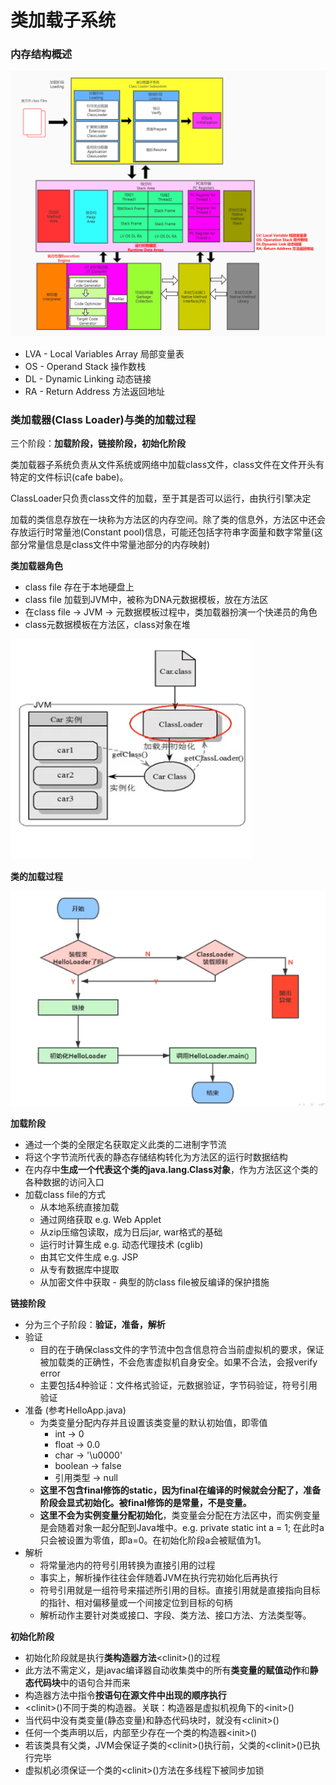 # 类加载子系统

### 内存结构概述

![](.gitbook/assets/image%20%282%29.png)

* LVA - Local Variables Array 局部变量表 
* OS - Operand Stack 操作数栈
* DL - Dynamic Linking 动态链接
* RA - Return Address 方法返回地址

### **类加载器\(Class Loader\)与类的加载过程**

三个阶段：**加载阶段，链接阶段，初始化阶段**

类加载器子系统负责从文件系统或网络中加载class文件，class文件在文件开头有特定的文件标识\(cafe babe\)。

ClassLoader只负责class文件的加载，至于其是否可以运行，由执行引擎决定

加载的类信息存放在一块称为方法区的内存空间。除了类的信息外，方法区中还会存放运行时常量池\(Constant pool\)信息，可能还包括字符串字面量和数字常量\(这部分常量信息是class文件中常量池部分的内存映射\)

**类加载器角色**

* class file 存在于本地硬盘上
* class file 加载到JVM中，被称为DNA元数据模板，放在方法区
* 在class file -&gt; JVM -&gt; 元数据模板过程中，类加载器扮演一个快递员的角色
* class元数据模板在方法区，class对象在堆

![](.gitbook/assets/image.png)

**类的加载过程**

![](.gitbook/assets/screen-shot-2021-04-25-at-5.06.28-pm.png)

**加载阶段**

* 通过一个类的全限定名获取定义此类的二进制字节流
* 将这个字节流所代表的静态存储结构转化为方法区的运行时数据结构
* 在内存中**生成一个代表这个类的java.lang.Class对象**，作为方法区这个类的各种数据的访问入口
* 加载class file的方式
  * 从本地系统直接加载
  * 通过网络获取 e.g. Web Applet
  * 从zip压缩包读取，成为日后jar, war格式的基础
  * 运行时计算生成 e.g. 动态代理技术 \(cglib\)
  * 由其它文件生成 e.g. JSP
  * 从专有数据库中提取
  * 从加密文件中获取 - 典型的防class file被反编译的保护措施 

**链接阶段**

* 分为三个子阶段：**验证，准备，解析**
* 验证
  * 目的在于确保class文件的字节流中包含信息符合当前虚拟机的要求，保证被加载类的正确性，不会危害虚拟机自身安全。如果不合法，会报verify error
  * 主要包括4种验证：文件格式验证，元数据验证，字节码验证，符号引用验证
* 准备 \(参考HelloApp.java\)
  * 为类变量分配内存并且设置该类变量的默认初始值，即零值
    * int -&gt; 0
    * float -&gt; 0.0
    * char -&gt; '\u0000'
    * boolean -&gt; false
    * 引用类型 -&gt; null
  * **这里不包含final修饰的static，因为final在编译的时候就会分配了，准备阶段会显式初始化。**被final修饰的是常量，不是变量**。**
  * **这里不会为实例变量分配初始化**，类变量会分配在方法区中，而实例变量是会随着对象一起分配到Java堆中。e.g. private static int a = 1; 在此时a 只会被设置为零值，即a=0。在初始化阶段a会被赋值为1。
* 解析
  * 将常量池内的符号引用转换为直接引用的过程
  * 事实上，解析操作往往会伴随着JVM在执行完初始化后再执行
  * 符号引用就是一组符号来描述所引用的目标。直接引用就是直接指向目标的指针、相对偏移量或一个间接定位到目标的句柄
  * 解析动作主要针对类或接口、字段、类方法、接口方法、方法类型等。

**初始化阶段**

* 初始化阶段就是执行**类构造器方法**&lt;clinit&gt;\(\)的过程
* 此方法不需定义，是javac编译器自动收集类中的所有**类变量的赋值动作**和**静态代码块**中的语句合并而来
* 构造器方法中指令**按语句在源文件中出现的顺序执行**
* &lt;clinit&gt;\(\)不同于类的构造器。关联：构造器是虚拟机视角下的&lt;init&gt;\(\)
* 当代码中没有类变量\(静态变量\)和静态代码块时，就没有&lt;clinit&gt;\(\)
* 任何一个类声明以后，内部至少存在一个类的构造器&lt;init&gt;\(\)
* 若该类具有父类，JVM会保证子类的&lt;clinit&gt;\(\)执行前，父类的&lt;clinit&gt;\(\)已执行完毕
* 虚拟机必须保证一个类的&lt;clinit&gt;\(\)方法在多线程下被同步加锁


